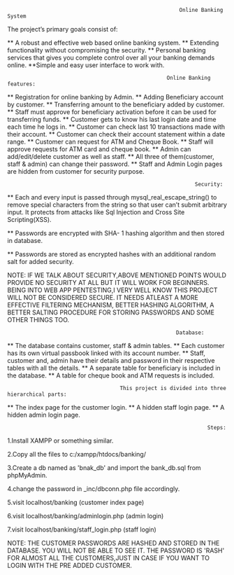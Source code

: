 
                                                           Online Banking System 



The project’s primary goals consist of:

** A robust and effective web based online banking system.
** Extending functionality without compromising the security.
** Personal banking services that gives you complete control over all your banking demands online.
**Simple and easy user interface to work with.



                                                       Online Banking features:

** Registration for online banking by Admin.
** Adding Beneficiary account by customer.
** Transferring amount to the beneficiary added by customer.
** Staff must approve for beneficiary activation before it can be used for transferring funds.
** Customer gets to know his last login date and time each time he logs in.
** Customer can check last 10 transactions made with their account.
** Customer can check their account statement within a date range.
** Customer can request for ATM and Cheque Book.
** Staff will approve requests for ATM card and cheque book.
** Admin can add/edit/delete customer as well as staff.
** All three of them(customer, staff & admin) can change their password.
** Staff and Admin Login pages are hidden from customer for security purpose.



																Security:

** Each and every input is passed through mysql_real_escape_string() to remove special characters from the string 
   so that user can’t submit arbitrary input. It protects from attacks like Sql Injection and Cross Site Scripting(XSS).

** Passwords are encrypted with SHA- 1  hashing algorithm and then stored in database.

** Passwords are stored as encrypted hashes with an additional random salt for added security.

NOTE: IF WE TALK ABOUT SECURITY,ABOVE MENTIONED POINTS WOULD PROVIDE NO SECURITY AT ALL BUT IT WILL WORK FOR BEGINNERS. 
BEING INTO WEB APP PENTESTING,I VERY WELL KNOW THIS PROJECT WILL NOT BE CONSIDERED SECURE. 
IT NEEDS ATLEAST A MORE EFFECTIVE FILTERING MECHANISM, BETTER HASHING ALGORITHM, A BETTER SALTING PROCEDURE FOR STORING PASSWORDS 
AND SOME OTHER THINGS TOO.





                                                          Database:



** The database contains customer, staff & admin tables.
** Each customer has its own virtual passbook linked with its account number.
** Staff, customer and, admin have their details and password in their respective tables with all the details.
** A separate table for beneficiary is included in the database.
** A table for cheque book and ATM requests is included.



										This project is divided into three hierarchical parts: 
										
										

** The index page for the customer login.
** A hidden staff login page.
** A hidden admin login page.



                                                                    Steps:

1.Install XAMPP or something similar.

2.Copy all the files to c:/xampp/htdocs/banking/

3.Create a db named as 'bnak_db' and import the bank_db.sql from phpMyAdmin.

4.change the password in _inc/dbconn.php file accordingly.

5.visit localhost/banking (customer index page)

6.visit localhost/banking/adminlogin.php (admin login)

7.visit localhost/banking/staff_login.php (staff login)

NOTE: THE CUSTOMER PASSWORDS ARE HASHED AND STORED IN THE DATABASE. YOU WILL NOT BE ABLE TO SEE IT.
THE PASSWORD IS 'RASH' FOR ALMOST ALL THE CUSTOMERS,JUST IN CASE IF YOU WANT TO LOGIN WITH THE PRE ADDED CUSTOMER. 


